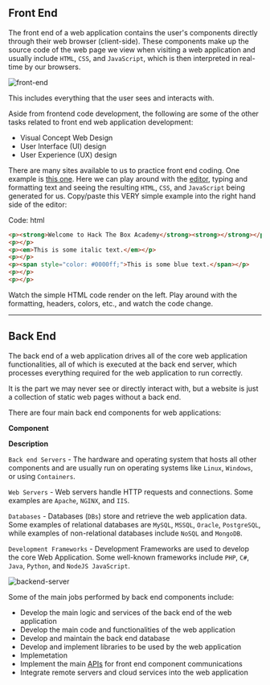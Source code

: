 ## Front End

The front end of a web application contains the user's components directly through their web browser (client-side). These components make up the source code of the web page we view when visiting a web application and usually include `HTML`, `CSS`, and `JavaScript`, which is then interpreted in real-time by our browsers.

![front-end](https://academy.hackthebox.com/storage/modules/75/frontend-components.jpg)

This includes everything that the user sees and interacts with.


Aside from frontend code development, the following are some of the other tasks related to front end web application development:

-   Visual Concept Web Design
-   User Interface (UI) design
-   User Experience (UX) design

There are many sites available to us to practice front end coding. One example is [this one](https://html-css-js.com/). Here we can play around with the [editor](https://htmlg.com/html-editor/), typing and formatting text and seeing the resulting `HTML`, `CSS`, and `JavaScript` being generated for us. Copy/paste this VERY simple example into the right hand side of the editor:

Code: html

```html
<p><strong>Welcome to Hack The Box Academy</strong><strong></strong></p>
<p></p>
<p><em>This is some italic text.</em></p>
<p></p>
<p><span style="color: #0000ff;">This is some blue text.</span></p>
<p></p>
<p></p>
```

Watch the simple HTML code render on the left. Play around with the formatting, headers, colors, etc., and watch the code change.

---

## Back End

The back end of a web application drives all of the core web application functionalities, all of which is executed at the back end server, which processes everything required for the web application to run correctly. 

It is the part we may never see or directly interact with, but a website is just a collection of static web pages without a back end.

There are four main back end components for web applications:

**Component**

**Description**

`Back end Servers` - The hardware and operating system that hosts all other components and are usually run on operating systems like `Linux`, `Windows`, or using `Containers`.

`Web Servers` - Web servers handle HTTP requests and connections. Some examples are `Apache`, `NGINX`, and `IIS`.

`Databases` - Databases (`DBs`) store and retrieve the web application data. Some examples of relational databases are `MySQL`, `MSSQL`, `Oracle`, `PostgreSQL`, while examples of non-relational databases include `NoSQL` and `MongoDB`.

`Development Frameworks` - Development Frameworks are used to develop the core Web Application. Some well-known frameworks include `PHP`, `C#`, `Java`, `Python`, and `NodeJS JavaScript`.

![backend-server](https://academy.hackthebox.com/storage/modules/75/backend-server.jpg)

Some of the main jobs performed by back end components include:

-   Develop the main logic and services of the back end of the web application
-   Develop the main code and functionalities of the web application
-   Develop and maintain the back end database
-   Develop and implement libraries to be used by the web application
-   Implemetation
-   Implement the main [APIs](https://en.wikipedia.org/wiki/API) for front end component communications
-   Integrate remote servers and cloud services into the web application